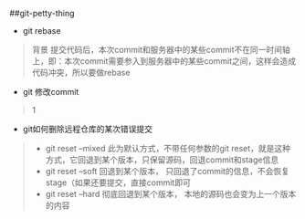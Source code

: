 ##git-petty-thing

*  git rebase 
>背景
提交代码后，本次commit和服务器中的某些commit不在同一时间轴上，即：本次commit需要参入到服务器中的某些commit之间，这样会造成代码冲突，所以要做rebase


* git 修改commit
>1

*  git如何删除远程仓库的某次错误提交
>* git reset –mixed
>此为默认方式，不带任何参数的git reset，就是这种方式，它回退到某个版本，只保留源码，回退commit和stage信息
>* git reset –soft
>回退到某个版本， 只回退了commit的信息，不会恢复stage（如果还要提交，直接commit即可
>* git reset –hard
>彻底回退到某个版本， 本地的源码也会变为上一个版本的内容
